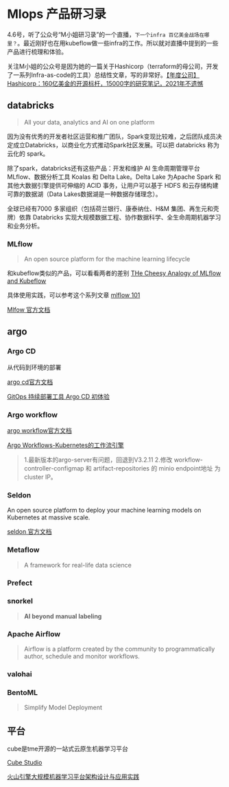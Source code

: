# Mlops 产品研习录


<!--more-->

4.6号，听了公众号“M小姐研习录”的一个直播，`下一个infra 百亿美金战场在哪里？`。最近刚好也在用kubeflow做一些infra的工作。所以就对直播中提到的一些产品进行梳理和体验。

关注M小姐的公众号是因为她的一篇关于Hashicorp（terraform的母公司，开发了一系列Infra-as-code的工具）总结性文章，写的非常好。[【年度公司】Hashicorp：160亿美金的开源标杆，15000字的研究笔记，2021年不遗憾](https://mp.weixin.qq.com/s/Y2A7-Ui2nzUgodkEbgR6lQ)

## databricks

>  All your data, analytics and AI on one platform

因为没有优秀的开发者社区运营和推广团队，Spark变现比较难，之后团队成员决定成立Databricks，以商业化方式推动Spark社区发展。可以把 databricks 称为 云化的 spark。

除了spark，databricks还有这些产品：开发和维护 AI 生命周期管理平台 MLflow、数据分析工具 Koalas 和 Delta Lake。Delta Lake 为Apache Spark 和其他大数据引擎提供可伸缩的 ACID 事务，让用户可以基于 HDFS 和云存储构建可靠的数据湖（Data Lakes数据湖是一种数据存储理念）。

全球已经有7000 多家组织（包括荷兰银行、康泰纳仕、H&M 集团、再生元和壳牌）依靠 Databricks 实现大规模数据工程、协作数据科学、全生命周期机器学习和业务分析。

### MLflow

> An open source platform for the machine learning lifecycle

和kubeflow类似的产品，可以看看两者的差别 [THe Cheesy Analogy of MLflow and Kubeflow](https://medium.com/weareservian/the-cheesy-analogy-of-mlflow-and-kubeflow-715a45580fbe)

具体使用实践，可以参考这个系列文章 [mlflow 101](https://medium.com/tag/mlflow-101)

[Mlfow 官方文档](https://mlflow.org/docs/latest/quickstart.html)

## argo

### Argo CD

从代码到环境的部署

[argo cd官方文档](https://argo-cd.readthedocs.io/en/stable/)

[GitOps 持续部署工具 Argo CD 初体验](https://mp.weixin.qq.com/s/Hgp7N_HPkpFjfP_qcl4Fzg)



### Argo workflow

[argo workflow官方文档](https://argoproj.github.io/argo-workflows/)

[Argo Workflows-Kubernetes的工作流引擎](https://cloud.tencent.com/developer/article/1810139)



> 1.最新版本的argo-server有问题，回退到V3.2.11 2.修改 workflow-controller-configmap 和 artifact-repositories 的 minio endpoint地址 为cluster IP。



### Seldon

An open source platform to deploy your machine learning models on Kubernetes at massive scale.

[seldon 官方文档](https://docs.seldon.io/projects/seldon-core/en/latest/)



### **Metaflow**

>  A framework for real-life data science



### Prefect



### snorkel

> **AI beyond** **manual labeling**



### Apache Airflow

> Airflow is a platform created by the community to programmatically author, schedule and monitor workflows.



### valohai



> 



### BentoML

>  Simplify Model Deployment



## 平台

cube是tme开源的一站式云原生机器学习平台

[Cube Studio](https://github.com/tencentmusic/cube-studio)

[火山引擎大规模机器学习平台架构设计与应用实践](https://mp.weixin.qq.com/s/--pWXB1FL8Qf_9mIrVMvYA)

